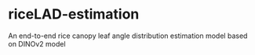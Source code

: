 # riceLAD-estimation
An end-to-end rice canopy leaf angle distribution estimation model based on DINOv2 model
